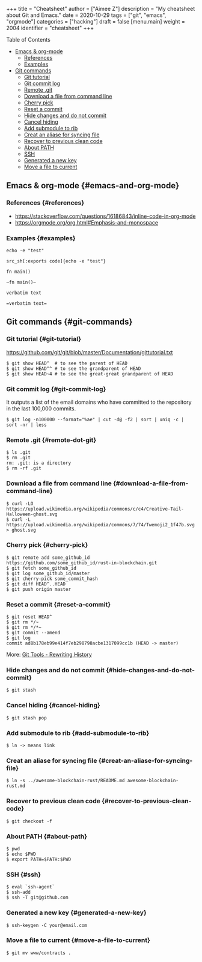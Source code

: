 +++
title = "Cheatsheet"
author = ["Aimee Z"]
description = "My cheatsheet about Git and Emacs."
date = 2020-10-29
tags = ["git", "emacs", "orgmode"]
categories = ["hacking"]
draft = false
[menu.main]
  weight = 2004
  identifier = "cheatsheet"
+++

<div class="ox-hugo-toc toc">
<div></div>

<div class="heading">Table of Contents</div>

- [Emacs & org-mode](#emacs-and-org-mode)
    - [References](#references)
    - [Examples](#examples)
- [Git commands](#git-commands)
    - [Git tutorial](#git-tutorial)
    - [Git commit log](#git-commit-log)
    - [Remote .git](#remote-dot-git)
    - [Download a file from command line](#download-a-file-from-command-line)
    - [Cherry pick](#cherry-pick)
    - [Reset a commit](#reset-a-commit)
    - [Hide changes and do not commit](#hide-changes-and-do-not-commit)
    - [Cancel hiding](#cancel-hiding)
    - [Add submodule to rib](#add-submodule-to-rib)
    - [Creat an aliase for syncing file](#creat-an-aliase-for-syncing-file)
    - [Recover to previous clean code](#recover-to-previous-clean-code)
    - [About PATH](#about-path)
    - [SSH](#ssh)
    - [Generated a new key](#generated-a-new-key)
    - [Move a file to current](#move-a-file-to-current)

</div>
<!--endtoc-->


## Emacs & org-mode {#emacs-and-org-mode}


### References {#references}

-   <https://stackoverflow.com/questions/16186843/inline-code-in-org-mode>
-   <https://orgmode.org/org.html#Emphasis-and-monospace>


### Examples {#examples}

`echo -e "test"`

```nil
src_sh[:exports code]{echo -e "test"}
```

`fn main()`

```nil
~fn main()~
```

`verbatim text`

```nil
=verbatim text=
```


## Git commands {#git-commands}


### Git tutorial {#git-tutorial}

<https://github.com/git/git/blob/master/Documentation/gittutorial.txt>

```shell
$ git show HEAD^  # to see the parent of HEAD
$ git show HEAD^^ # to see the grandparent of HEAD
$ git show HEAD~4 # to see the great-great grandparent of HEAD
```


### Git commit log {#git-commit-log}

It outputs a list of the email domains who have committed to the repository in the last 100,000 commits.

```shell
$ git log -n100000 --format="%ae" | cut -d@ -f2 | sort | uniq -c | sort -nr | less
```


### Remote .git {#remote-dot-git}

```shell
$ ls .git
$ rm .git
rm: .git: is a directory
$ rm -rf .git
```


### Download a file from command line {#download-a-file-from-command-line}

```shell
$ curl -LO https://upload.wikimedia.org/wikipedia/commons/c/c4/Creative-Tail-Halloween-ghost.svg
$ curl -L https://upload.wikimedia.org/wikipedia/commons/7/74/Twemoji2_1f47b.svg > ghost.svg
```


### Cherry pick {#cherry-pick}

```shell
$ git remote add some_github_id https://github.com/some_github_id/rust-in-blockchain.git
$ git fetch some_github_id
$ git log some_github_id/master
$ git cherry-pick some_commit_hash
$ git diff HEAD^..HEAD
$ git push origin master
```


### Reset a commit {#reset-a-commit}

```shell
$ git reset HEAD^
$ git rm */~
$ git rm */*~
$ git commit --amend
$ git log
commit ad8b178eb99e414f7eb298798acbe1317099cc1b (HEAD -> master)
```

More: [Git Tools - Rewriting History](https://git-scm.com/book/en/v2/Git-Tools-Rewriting-History)


### Hide changes and do not commit {#hide-changes-and-do-not-commit}

```shell
$ git stash
```


### Cancel hiding {#cancel-hiding}

```shell
$ git stash pop
```


### Add submodule to rib {#add-submodule-to-rib}

```shell
$ ln -> means link
```


### Creat an aliase for syncing file {#creat-an-aliase-for-syncing-file}

```shell
$ ln -s ../awesome-blockchain-rust/README.md awesome-blockchain-rust.md
```


### Recover to previous clean code {#recover-to-previous-clean-code}

```shell
$ git checkout -f
```


### About PATH {#about-path}

```shell
$ pwd
$ echo $PWD
$ export PATH=$PATH:$PWD
```


### SSH {#ssh}

```shell
$ eval `ssh-agent`
$ ssh-add
$ ssh -T git@github.com
```


### Generated a new key {#generated-a-new-key}

```shell
$ ssh-keygen -C your@email.com
```


### Move a file to current {#move-a-file-to-current}

```shell
$ git mv www/contracts .
```